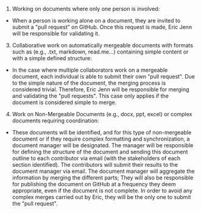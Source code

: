 1. Working on documents where only one person is involved:
- When a person is working alone on a document, they are invited to submit a "pull request" on GitHub. Once this request is made, Eric Jenn will be responsible for validating it.
3. Collaborative work on automatically mergeable documents with formats such as (e.g., .txt, markdown, read.me...) containing simple content or with a simple defined structure:
- In the case where multiple collaborators work on a mergeable document, each individual is able to submit their own "pull request". Due to the simple nature of the document, the merging process is considered trivial. Therefore, Eric Jenn will be responsible for merging and validating the "pull requests". This case only applies if the document is considered simple to merge.
4. Work on Non-Mergeable Documents (e.g., docx, ppt, excel) or complex documents requiring coordination:
- These documents will be identified, and for this type of non-mergeable document or if they require complex formatting and synchronization, a document manager will be designated. The manager will be responsible for defining the structure of the document and sending this document outline to each contributor via email (with the stakeholders of each section identified). The contributors will submit their results to the document manager via email. The document manager will aggregate the information by merging the different parts; They will also be responsible for publishing the document on GitHub at a frequency they deem appropriate, even if the document is not complete. In order to avoid any complex merges carried out by Eric, they will be the only one to submit the "pull request".
